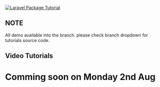 [<img src="https://infyom.com/static/laravel-package-a308bdbea163948d3c82afda149f91ab.png" alt="Laravel Package Tutorial">](https://www.youtube.com/channel/UCuCjzuwBqMqFdh0EU-UwQ-w?sub_confirmation=1)

## NOTE
All demo available into the branch. please check branch dropdown for tutorials source code.


## Video Tutorials

# Comming soon on Monday 2nd Aug
